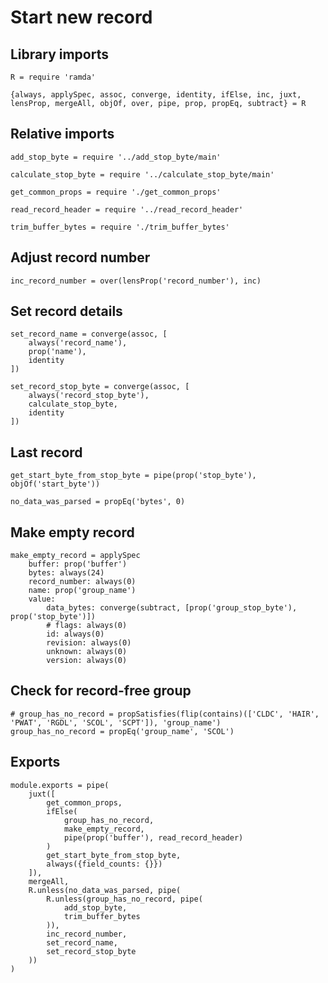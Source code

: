 # Start new record

## Library imports

	R = require 'ramda'

	{always, applySpec, assoc, converge, identity, ifElse, inc, juxt, lensProp, mergeAll, objOf, over, pipe, prop, propEq, subtract} = R


## Relative imports

	add_stop_byte = require '../add_stop_byte/main'

	calculate_stop_byte = require '../calculate_stop_byte/main'

	get_common_props = require './get_common_props'

	read_record_header = require '../read_record_header'

	trim_buffer_bytes = require './trim_buffer_bytes'


## Adjust record number

	inc_record_number = over(lensProp('record_number'), inc)


## Set record details

	set_record_name = converge(assoc, [
		always('record_name'),
		prop('name'),
		identity
	])

	set_record_stop_byte = converge(assoc, [
		always('record_stop_byte'),
		calculate_stop_byte,
		identity
	])


## Last record

	get_start_byte_from_stop_byte = pipe(prop('stop_byte'), objOf('start_byte'))

	no_data_was_parsed = propEq('bytes', 0)


## Make empty record

	make_empty_record = applySpec
		buffer: prop('buffer')
		bytes: always(24)
		record_number: always(0)
		name: prop('group_name')
		value:
			data_bytes: converge(subtract, [prop('group_stop_byte'), prop('stop_byte')])
			# flags: always(0)
			id: always(0)
			revision: always(0)
			unknown: always(0)
			version: always(0)


## Check for record-free group

	# group_has_no_record = propSatisfies(flip(contains)(['CLDC', 'HAIR', 'PWAT', 'RGDL', 'SCOL', 'SCPT']), 'group_name')
	group_has_no_record = propEq('group_name', 'SCOL')


## Exports

	module.exports = pipe(
		juxt([
			get_common_props,
			ifElse(
				group_has_no_record,
				make_empty_record,
				pipe(prop('buffer'), read_record_header)
			)
			get_start_byte_from_stop_byte,
			always({field_counts: {}})
		]),
		mergeAll,
		R.unless(no_data_was_parsed, pipe(
			R.unless(group_has_no_record, pipe(
				add_stop_byte,
				trim_buffer_bytes
			)),
			inc_record_number,
			set_record_name,
			set_record_stop_byte
		))
	)
